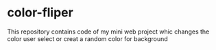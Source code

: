 # color-fliper
This repository contains code of my mini web project whic changes the color user select or creat a random color for background
